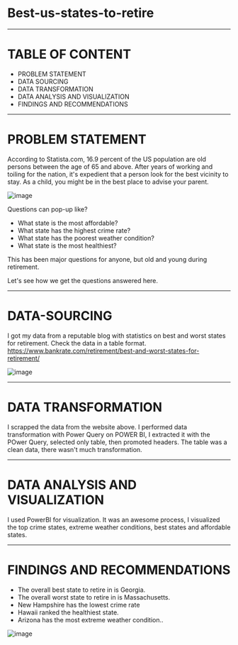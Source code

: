# Best-us-states-to-retire

------------------------------------------------
# TABLE OF CONTENT

* PROBLEM STATEMENT
* DATA SOURCING
* DATA TRANSFORMATION
* DATA ANALYSIS AND VISUALIZATION
* FINDINGS AND RECOMMENDATIONS

--------------------------------------------------
# PROBLEM STATEMENT

According to Statista.com, 16.9 percent of the US population are old persons between the age of 65 and above. After years of working and toiling for the nation, it's expedient that a person look for the best vicinity to stay. As a child, you might be in the best place to advise your parent. 


![image](https://user-images.githubusercontent.com/59745353/175834430-7604ff78-b362-4962-877d-13a5ee97225b.png)

Questions can pop-up like?

* What state is the most affordable?
* What state has the highest crime rate?
* What state has the poorest weather condition?
* What state is the most healthiest?

This has been major questions for anyone, but old and young during retirement.

Let's see how we get the questions answered here.

------------------------------------------------------

# DATA-SOURCING

I got my data from a reputable blog with statistics on best and worst states for retirement. Check the data in a table format. https://www.bankrate.com/retirement/best-and-worst-states-for-retirement/

![image](https://user-images.githubusercontent.com/59745353/175834736-23572fc6-4507-4629-853a-eb31e31c3b7a.png)


--------------------------------------------

# DATA TRANSFORMATION

I scrapped the data from the website above. I performed data transformation with Power Query on POWER BI, I extracted it with the POwer Query, selected only table, then promoted headers. The table was a clean data, there wasn't much transformation.

-----------------------------------------------------

# DATA ANALYSIS AND VISUALIZATION

I used PowerBI for  visualization. It was an awesome process, I visualized the top crime states, extreme weather conditions, best states and affordable states.

-----------------------------------------

# FINDINGS AND RECOMMENDATIONS

* The overall best state to retire in is Georgia.
* The overall worst state to retire in is Massachusetts.
* New Hampshire has the lowest crime rate
* Hawaii ranked the healthiest state.
* Arizona has the most extreme weather condition..

![image](https://user-images.githubusercontent.com/59745353/177119041-ab1d36c3-4b86-4778-b669-10b3cd455b59.png)

